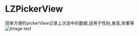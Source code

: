 # LZPickerView
简单方便的pickerVIew记录上次选中的数据,适用于性别,身高,体重等
![Image text](https://mmbiz.qpic.cn/mmbiz_gif/y0tTxZxTy809QPvLDw2DU1gh14tJrTjxGSRxW2mV3XJnqqiaWUuTPnzwZ6PorOWWX0ciaia6GUCAZibdCGZy1UgmmA/0?wx_fmt=gif)
